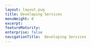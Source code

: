 ```yaml
---
layout: layout.pug
title: Developing Services
menuWeight: 0
excerpt:
featureMaturity:
enterprise: false
navigationTitle:  Developing Services
---
```

